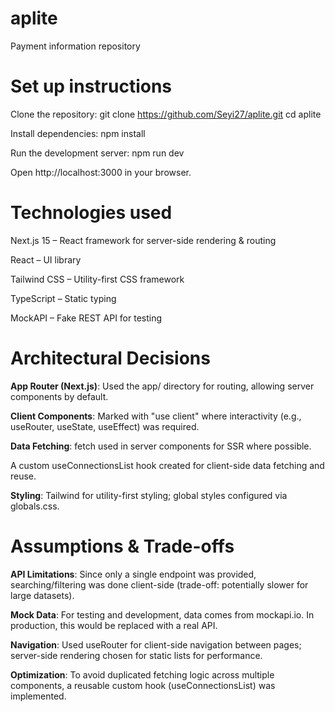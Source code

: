 # aplite

Payment information repository

# Set up instructions

Clone the repository:
git clone https://github.com/Seyi27/aplite.git
cd aplite

Install dependencies:
npm install

Run the development server:
npm run dev

Open http://localhost:3000 in your browser.

# Technologies used

Next.js 15 – React framework for server-side rendering & routing

React – UI library

Tailwind CSS – Utility-first CSS framework

TypeScript – Static typing

MockAPI – Fake REST API for testing

# Architectural Decisions

**App Router (Next.js)**: Used the app/ directory for routing, allowing server components by default.

**Client Components**: Marked with "use client" where interactivity (e.g., useRouter, useState, useEffect) was required.

**Data Fetching**: fetch used in server components for SSR where possible.

A custom useConnectionsList hook created for client-side data fetching and reuse.

**Styling**: Tailwind for utility-first styling; global styles configured via globals.css.

# Assumptions & Trade-offs

**API Limitations**: Since only a single endpoint was provided, searching/filtering was done client-side (trade-off: potentially slower for large datasets).

**Mock Data**: For testing and development, data comes from mockapi.io. In production, this would be replaced with a real API.

**Navigation**: Used useRouter for client-side navigation between pages; server-side rendering chosen for static lists for performance.

**Optimization**: To avoid duplicated fetching logic across multiple components, a reusable custom hook (useConnectionsList) was implemented.
